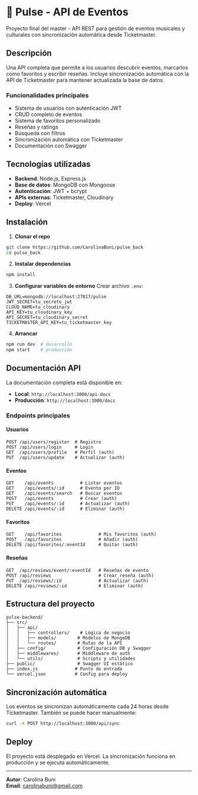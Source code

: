 # 🎵 Pulse - API de Eventos

Proyecto final del master - API REST para gestión de eventos musicales y culturales con sincronización automática desde Ticketmaster.

## Descripción

Una API completa que permite a los usuarios descubrir eventos, marcarlos como favoritos y escribir reseñas. Incluye sincronización automática con la API de Ticketmaster para mantener actualizada la base de datos.

### Funcionalidades principales
- Sistema de usuarios con autenticación JWT
- CRUD completo de eventos
- Sistema de favoritos personalizado  
- Reseñas y ratings
- Búsqueda con filtros
- Sincronización automática con Ticketmaster
- Documentación con Swagger

## Tecnologías utilizadas
- **Backend**: Node.js, Express.js
- **Base de datos**: MongoDB con Mongoose
- **Autenticación**: JWT + bcrypt
- **APIs externas**: Ticketmaster, Cloudinary
- **Deploy**: Vercel

## Instalación

1. **Clonar el repo**
```bash
git clone https://github.com/CarolinaBuni/pulse_back
cd pulse_back
```

2. **Instalar dependencias**
```bash
npm install
```

3. **Configurar variables de entorno**
Crear archivo `.env`:
```env
DB_URL=mongodb://localhost:27017/pulse
JWT_SECRET=tu_secreto_jwt
CLOUD_NAME=tu_cloudinary
API_KEY=tu_cloudinary_key  
API_SECRET=tu_cloudinary_secret
TICKETMASTER_API_KEY=tu_ticketmaster_key
```

4. **Arrancar**
```bash
npm run dev  # desarrollo
npm start    # producción
```

## Documentación API

La documentación completa está disponible en:
- **Local**: `http://localhost:3000/api-docs`
- **Producción**: `http://localhost:3000/docs`

### Endpoints principales

#### Usuarios
```
POST /api/users/register  # Registro
POST /api/users/login     # Login
GET  /api/users/profile   # Perfil (auth)
PUT  /api/users/update    # Actualizar (auth)
```

#### Eventos  
```
GET    /api/events          # Listar eventos
GET    /api/events/:id      # Evento por ID
GET    /api/events/search   # Buscar eventos
POST   /api/events          # Crear (auth)
PUT    /api/events/:id      # Actualizar (auth)
DELETE /api/events/:id      # Eliminar (auth)
```

#### Favoritos
```
GET    /api/favorites              # Mis favoritos (auth)
POST   /api/favorites              # Añadir (auth)  
DELETE /api/favorites/:eventId     # Quitar (auth)
```

#### Reseñas
```
GET  /api/reviews/event/:eventId   # Reseñas de evento
POST /api/reviews                  # Crear reseña (auth)
PUT  /api/reviews/:id              # Actualizar (auth)
DELETE /api/reviews/:id            # Eliminar (auth)
```

## Estructura del proyecto

```
pulse-backend/
├── src/
│   ├── api/
│   │   ├── controllers/    # Lógica de negocio
│   │   ├── models/        # Modelos de MongoDB
│   │   └── routes/        # Rutas de la API
│   ├── config/            # Configuración DB y Swagger
│   ├── middlewares/       # Middleware de auth
│   └── utils/             # Scripts y utilidades
├── public/                # Swagger UI estático
├── index.js              # Punto de entrada
└── vercel.json           # Config para deploy
```

## Sincronización automática

Los eventos se sincronizan automáticamente cada 24 horas desde Ticketmaster. También se puede hacer manualmente:

```bash
curl -X POST http://localhost:3000/api/sync
```

## Deploy

El proyecto está desplegado en Vercel. La sincronización funciona en producción y se ejecuta automáticamente.

---

**Autor**: Carolina Buni  
**Email**: carolinabuni@gmail.com
